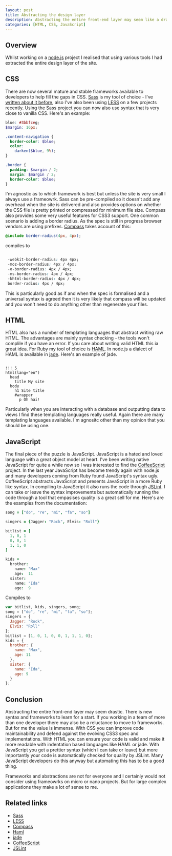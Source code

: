 ```yaml
--- 
layout: post
title: Abstracting the design layer
description: Abstracting the entire front-end layer may seem like a drastic measure but with some excellent tools available there are compelling reasons to do it. 
categories: [HTML, CSS, JavaScript]
---
```


## Overview

Whilst working on a [node.js][1] project I realised that using various tools I had extracted the entire design layer of the site. 

## CSS

There are now several mature and stable frameworks available to developers to help fill the gaps in CSS. [Sass][3] is my tool of choice - I've [written about it before][2], also I've also been using [LESS][4] on a few projects recently. Using the Sass project you can now also use syntax that is very close to vanilla CSS. Here's an example:

``` scss 
blue: #3bbfceg;
$margin: 16px;

.content-navigation {
  border-color: $blue;
  color:
    darken($blue, 9%);
}

.border {
  padding: $margin / 2;
  margin: $margin / 2;
  border-color: $blue;
}
```

I'm agnostic as to which framework is best but unless the site is very small I always use a frameowrk. Sass can be pre-compiled so it doesn't add any overhead when the site is delivered and also provides options on whether the CSS file is pretty printed or compressed for minimum file size. Compass also provides some very useful features for CSS3 support. One common scenario is adding a border radius. As the spec is still in progress browser vendors are using prefixes. [Compass][5] takes account of this:

``` scss 
@include border-radius(4px, 4px);
```

compiles to 

``` css 

 -webkit-border-radius: 4px 4px;
 -moz-border-radius: 4px / 4px;
 -o-border-radius: 4px / 4px;
 -ms-border-radius: 4px / 4px;
 -khtml-border-radius: 4px / 4px;
 border-radius: 4px / 4px; 
```

This is particularly good as if and when the spec is formalised and a universal syntax is agreed then it is very likely that compass will be updated and you won't need to do anything other than regenerate your files.

## HTML

HTML also has a number of templating languages that abstract writing raw HTML. The advantages are mainly syntax checking - the tools won't complile if you have an error. If you care about writing valid HTML this ia great idea. For Ruby my tool of choice is [HAML][6]. In node.js a dialect of HAML is available in [jade][7]. Here's an example of jade.

``` jade 

!!! 5
html(lang="en")
  head
    title My site
  body
    h1 Site title
    #wrapper
      p Oh hai!
```

Particularly when you are interacting with a database and outputting data to views I find these templating languages really useful. Again there are many templating languages available. I'm agnositc other than my opinion that you should be using one. 

## JavaScript

The final piece of the puzzle is JavaScript. JavaScript is a hated and loved language with a great object model at heart. I've been writing native JavaScript for quite a while now so I was interested to find the [CoffeeScript][8] project. In the last year JavaScript has become trendy again with node.js and many developers coming from Ruby found JavaScript's syntax ugly. CoffeeScript abstracts JavaScript and presents JavaScript in a more Ruby like syntax. In compiling to JavaScript it also runs the code through [JSLint][9]. I can take or leave the syntax improvements but automatically running the code through a tool that empasises quality is a great sell for me. Here's are the examples from the documentation:

``` coffeescript 
song = ["do", "re", "mi", "fa", "so"]

singers = {Jagger: "Rock", Elvis: "Roll"}

bitlist = [
  1, 0, 1
  0, 0, 1
  1, 1, 0
]

kids =
  brother:
    name: "Max"
    age:  11
  sister:
    name: "Ida"
    age:  9
```

Compiles to

``` javascript 
var bitlist, kids, singers, song;
song = ["do", "re", "mi", "fa", "so"];
singers = {
  Jagger: "Rock",
  Elvis: "Roll"
};
bitlist = [1, 0, 1, 0, 0, 1, 1, 1, 0];
kids = {
  brother: {
    name: "Max",
    age: 11
  },
  sister: {
    name: "Ida",
    age: 9
  }
};
```

## Conclusion

Abstracting the entire front-end layer may seem drastic. There is new syntax and frameworks to learn for a start. If you working in a team of more than one developer there may also be a reluctance to move to frameworks. But for me the value is immense. With CSS you can improve code maintainability and defend against the evolving CSS3 spec and implementations. With HTML you can ensure your code is valid and make it more readable with indentation based languages like HAML or jade. With JavaScript you get a prettier syntax (which I can take or leave) but more importantly your code is automatically checked for quality by JSLint. Many JavaScript developers do this anyway but automating this has to be a good thing. 

Frameworks and abstractions are not for everyone and I certainly would not consider using frameowrks on micro or nano projects. But for large complex applications they make a lot of sense to me.

## Related links

* [Sass][3]
* [LESS][4]
* [Compass][5]
* [Haml][6]
* [jade][7]
* [CoffeeScript][8]
* [JSLint][9]

[1]: http://nodejs.org
[2]: http://shapeshed.com/journal/sass-is-a-beautiful-thing/
[3]: http://sass-lang.com/ 
[4]: http://lesscss.org/
[5]: http://compass-style.org/
[6]: http://haml-lang.com/
[7]: http://jade-lang.com/
[8]: http://jashkenas.github.com/coffee-script/
[9]: http://www.jslint.com/
